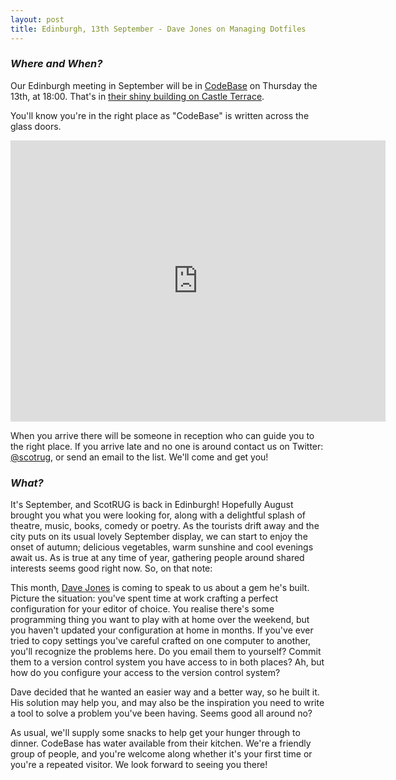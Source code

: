 ```yaml
---
layout: post
title: Edinburgh, 13th September - Dave Jones on Managing Dotfiles
---
```



### *Where and When?*

Our Edinburgh meeting in September will be in <a href="http://www.thisiscodebase.com/">CodeBase</a> on Thursday the 13th, at 18:00. That's in <a href="http://www.openstreetmap.org/node/2622756843#map=18/55.94652/-3.20081&layers=C">their shiny building on Castle Terrace</a>.

You'll know you're in the right place as "CodeBase" is written across the glass doors.

<iframe src="https://www.google.com/maps/embed?pb=!1m0!3m2!1sen!2suk!4v1483872929132!6m8!1m7!1sVSL7PfdVl9-Er1E-TE_AdA!2m2!1d55.94717620478372!2d-3.201899568462977!3f123.96453758660971!4f-14.18015060339934!5f0.7820865974627469" width="600" height="450" frameborder="0" style="border:0" allowfullscreen></iframe>

When you arrive there will be someone in reception who can guide you to the right place. If you arrive late and no one is around contact us on Twitter: <a href="https://twitter.com/scotrug">@scotrug</a>, or send an email to the list. We'll come and get you!

### *What?*

It's September, and ScotRUG is back in Edinburgh! Hopefully August brought you what you were looking for, along with a delightful splash of theatre, music, books, comedy or poetry. As the tourists drift away and the city puts on its usual lovely September display, we can start to enjoy the onset of autumn; delicious vegetables, warm sunshine and cool evenings await us. As is true at any time of year, gathering people around shared interests seems good right now. So, on that note:

This month, [Dave Jones](https://twitter.com/dvjones89) is coming to speak to us about a gem he's built. Picture the situation: you've spent time at work crafting a perfect configuration for your editor of choice. You realise there's some programming thing  you want to play with at home over the weekend, but you haven't updated your configuration at home in months. If you've ever tried to copy settings you've careful crafted on one computer to another, you'll recognize the problems here. Do you email them to yourself? Commit them to a version control system you have access to in both places? Ah, but how do you configure your access to the version control system?

Dave decided that he wanted an easier way and a better way, so he built it. His solution may help you, and may also be the inspiration you need to write a tool to solve a problem you've been having. Seems good all around no?

As usual, we'll supply some snacks to help get your hunger through to dinner. CodeBase has water available from their kitchen. We're a friendly group of people, and you're welcome along whether it's your first time or you're a repeated visitor. We look forward to seeing you there!


